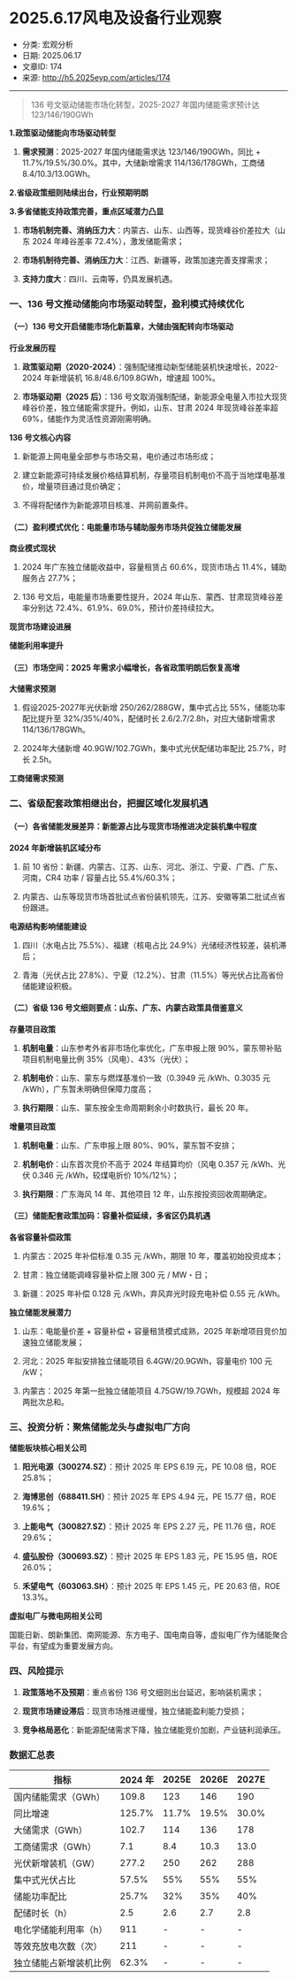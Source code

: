 # 2025.6.17风电及设备行业观察

- 分类: 宏观分析
- 日期: 2025.06.17
- 文章ID: 174
- 来源: http://h5.2025eyp.com/articles/174

---

> 136 号文驱动储能市场化转型，2025-2027 年国内储能需求预计达 123/146/190GWh

**1.政策驱动储能向市场驱动转型**

1. **需求预测**：2025-2027 年国内储能需求达 123/146/190GWh，同比 + 11.7%/19.5%/30.0%。其中，大储新增需求 114/136/178GWh，工商储 8.4/10.3/13.0GWh。

**2.省级政策细则陆续出台，行业预期明朗**

**3.多省储能支持政策完善，重点区域潜力凸显**

1. **市场机制完善、消纳压力大**：内蒙古、山东、山西等，现货峰谷价差拉大（山东 2024 年峰谷差率 72.4%），激发储能需求；

2. **市场机制待完善、消纳压力大**：江西、新疆等，政策加速完善支撑需求；

3. **支持力度大**：四川、云南等，仍具发展机遇。

### **一、136 号文推动储能向市场驱动转型，盈利模式持续优化**

#### **（一）136 号文开启储能市场化新篇章，大储由强配转向市场驱动**

**行业发展历程**

1. **政策驱动期（2020-2024）**：强制配储推动新型储能装机快速增长，2022-2024 年新增装机 16.8/48.6/109.8GWh，增速超 100%。

2. **市场驱动期（2025 后）**：136 号文取消强制配储，新能源全电量入市拉大现货峰谷价差，独立储能需求提升。例如，山东、甘肃 2024 年现货峰谷差率超 69%，储能作为灵活性资源刚需明确。

**136 号文核心内容**

1. 新能源上网电量全部参与市场交易，电价通过市场形成；

2. 建立新能源可持续发展价格结算机制，存量项目机制电价不高于当地煤电基准价，增量项目通过竞价确定；

3. 不得将配储作为新能源项目核准、并网前置条件。

#### **（二）盈利模式优化：电能量市场与辅助服务市场共促独立储能发展**

**商业模式现状**

1. 2024 年广东独立储能收益中，容量租赁占 60.6%，现货市场占 11.4%，辅助服务占 27.7%；

2. 136 号文后，电能量市场重要性提升，2024 年山东、蒙西、甘肃现货峰谷差率分别达 72.4%、61.9%、69.0%，预计价差持续拉大。

**现货市场建设进展**

**储能利用率提升**

#### **（三）市场空间：2025 年需求小幅增长，各省政策明朗后恢复高增**

**大储需求预测**

1. 假设2025-2027年光伏新增 250/262/288GW，集中式占比 55%，储能功率配比提升至 32%/35%/40%，配储时长 2.6/2.7/2.8h，对应大储新增需求 114/136/178GWh。

2. 2024年大储新增 40.9GW/102.7GWh，集中式光伏配储功率配比 25.7%，时长 2.5h。

**工商储需求预测**

### **二、省级配套政策相继出台，把握区域化发展机遇**

#### **（一）各省储能发展差异：新能源占比与现货市场推进决定装机集中程度**

**2024 年新增装机区域分布**

1. 前 10 省份：新疆、内蒙古、江苏、山东、河北、浙江、宁夏、广西、广东、河南，CR4 功率 / 容量占比 55.4%/60.3%；

2. 内蒙古、山东等现货市场首批试点省份装机领先，江苏、安徽等第二批试点省份跟进。

**电源结构影响储能建设**

1. 四川（水电占比 75.5%）、福建（核电占比 24.9%）光储经济性较差，装机滞后；

2. 青海（光伏占比 27.8%）、宁夏（12.2%）、甘肃（11.5%）等光伏占比高省份储能建设积极。

#### **（二）省级 136 号文细则要点：山东、广东、内蒙古政策具借鉴意义**

**存量项目政策**

1. **机制电量**：山东参考外省非市场化率优化，广东申报上限 90%，蒙东带补贴项目机制电量比例 35%（风电）、43%（光伏）；

2. **机制电价**：山东、蒙东与燃煤基准价一致（0.3949 元 /kWh、0.3035 元 /kWh），广东暂未明确但保障力度高；

3. **执行期限**：山东、蒙东按全生命周期剩余小时数执行，最长 20 年。

**增量项目政策**

1. **机制电量**：山东、广东申报上限 80%、90%，蒙东暂不安排；

2. **机制电价**：山东首次竞价不高于 2024 年结算均价（风电 0.357 元 /kWh、光伏 0.346 元 /kWh，较煤电折价 10%/12%）；

3. **执行期限**：广东海风 14 年、其他项目 12 年，山东按投资回收周期确定。

#### **（三）储能配套政策加码：容量补偿延续，多省区仍具机遇**

**各省容量补偿政策**

1. 内蒙古：2025 年补偿标准 0.35 元 /kWh，期限 10 年，覆盖初始投资成本；

2. 甘肃：独立储能调峰容量补偿上限 300 元 / MW・日；

3. 新疆：2025 年补偿 0.128 元 /kWh，弃风弃光时段充电补偿 0.55 元 /kWh。

**独立储能发展潜力**

1. 山东：电能量价差 + 容量补偿 + 容量租赁模式成熟，2025 年新增项目竞价加速独立储能发展；

2. 河北：2025 年拟安排独立储能项目 6.4GW/20.9GWh，容量电价 100 元 /kW；

3. 内蒙古：2025 年第一批独立储能项目 4.75GW/19.7GWh，规模超 2024 年两批次总和。

### **三、投资分析：聚焦储能龙头与虚拟电厂方向**

**储能板块核心相关公司**

1. **阳光电源（300274.SZ）**：预计 2025 年 EPS 6.19 元，PE 10.08 倍，ROE 25.8%；

2. **海博思创（688411.SH）**：预计 2025 年 EPS 4.94 元，PE 15.77 倍，ROE 19.6%；

3. **上能电气（300827.SZ）**：预计 2025 年 EPS 2.27 元，PE 11.76 倍，ROE 29.6%；

4. **盛弘股份（300693.SZ）**：预计 2025 年 EPS 1.83 元，PE 15.95 倍，ROE 26.0%；

5. **禾望电气（603063.SH）**：预计 2025 年 EPS 1.45 元，PE 20.63 倍，ROE 13.3%。

**虚拟电厂与微电网相关公司**

国能日新、朗新集团、南网能源、东方电子、国电南自等，虚拟电厂作为储能聚合平台，有望成为重要发展方向。

### **四、风险提示**

1. **政策落地不及预期**：重点省份 136 号文细则出台延迟，影响装机需求；

2. **现货市场建设滞后**：现货市场推进缓慢，独立储能盈利能力受损；

3. **竞争格局恶化**：新能源配储需求下降，独立储能竞价加剧，产业链利润承压。

### **数据汇总表**

| **指标** | **2024 年** | **2025E** | **2026E** | **2027E** |
| --- | --- | --- | --- | --- |
| 国内储能需求（GWh） | 109.8 | 123 | 146 | 190 |
| 同比增速 | 125.7% | 11.7% | 19.5% | 30.0% |
| 大储需求（GWh） | 102.7 | 114 | 136 | 178 |
| 工商储需求（GWh） | 7.1 | 8.4 | 10.3 | 13.0 |
| 光伏新增装机（GW） | 277.2 | 250 | 262 | 288 |
| 集中式光伏占比 | 57.5% | 55% | 55% | 55% |
| 储能功率配比 | 25.7% | 32% | 35% | 40% |
| 配储时长（h） | 2.5 | 2.6 | 2.7 | 2.8 |
| 电化学储能利用率（h） | 911 | - | - | - |
| 等效充放电次数（次） | 211 | - | - | - |
| 独立储能占新增装机比例 | 62.3% | - | - | - |
